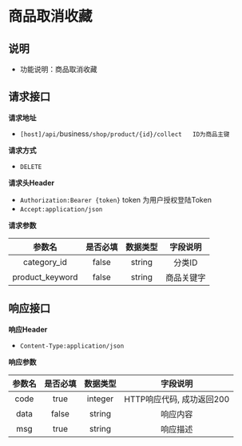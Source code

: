 # 商品取消收藏



## 说明

* 功能说明：商品取消收藏

## 请求接口

**请求地址**

* `[host]/api/`business`/shop/product/{id}/collect   ID为商品主键`

**请求方式**

* `DELETE`

**请求头Header**

* `Authorization:Bearer {token}` token 为用户授权登陆Token
* `Accept:application/json`

**请求参数**

| 参数名 | 是否必填 | 数据类型 | 字段说明 |
| :---: | :---: | :---: | :---: |
| category\_id | false | string | 分类ID |
| product\_keyword | false | string | 商品关键字 |

## 响应接口

**响应Header**

* `Content-Type:application/json`

**响应参数**

| 参数名 | 是否必填 | 数据类型 | 字段说明 |
| :---: | :---: | :---: | :---: |
| code | true | integer | HTTP响应代码, 成功返回200 |
| data | false | string | 响应内容 |
| msg | true | string | 响应描述 |

